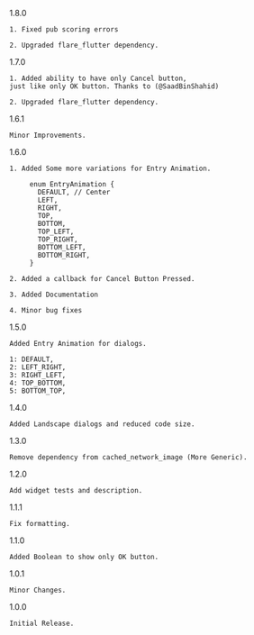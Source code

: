 1.8.0

    1. Fixed pub scoring errors

    2. Upgraded flare_flutter dependency.

1.7.0

    1. Added ability to have only Cancel button,
    just like only OK button. Thanks to (@SaadBinShahid)
    
    2. Upgraded flare_flutter dependency.

1.6.1

    Minor Improvements.

1.6.0

    1. Added Some more variations for Entry Animation.
    
         enum EntryAnimation {
           DEFAULT, // Center
           LEFT,
           RIGHT,
           TOP,
           BOTTOM,
           TOP_LEFT,
           TOP_RIGHT,
           BOTTOM_LEFT,
           BOTTOM_RIGHT,
         }
    
    2. Added a callback for Cancel Button Pressed.
    
    3. Added Documentation
    
    4. Minor bug fixes

1.5.0

    Added Entry Animation for dialogs.
    
    1: DEFAULT,
    2: LEFT_RIGHT,
    3: RIGHT_LEFT,
    4: TOP_BOTTOM,
    5: BOTTOM_TOP,

1.4.0

    Added Landscape dialogs and reduced code size.
    
1.3.0
    
    Remove dependency from cached_network_image (More Generic).

1.2.0

    Add widget tests and description.

1.1.1

    Fix formatting.

1.1.0

    Added Boolean to show only OK button.

1.0.1

    Minor Changes.

1.0.0

    Initial Release.
